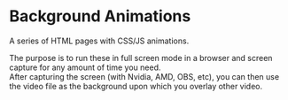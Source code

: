 # Background Animations  
A series of HTML pages with CSS/JS animations.  
  
The purpose is to run these in full screen mode in a browser and screen capture for any amount of time you need.  
After capturing the screen (with Nvidia, AMD, OBS, etc), you can then use the video file as the background upon which you overlay other video.  
